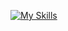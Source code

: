 [![My Skills](https://skillicons.dev/icons?i=html,css,js,figma&theme=dark)](https://skillicons.dev)

